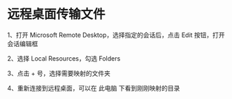 # 远程桌面传输文件

1、打开 Microsoft Remote Desktop，选择指定的会话后，点击 Edit 按钮，打开会话编辑框

2、选择 Local Resources，勾选 Folders

3、点击 + 号，选择需要映射的文件夹

4、重新连接到远程桌面，可以在 此电脑 下看到刚刚映射的目录
